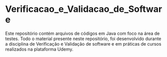 # Verificacao_e_Validacao_de_Software
Este repositório contém arquivos de códigos em Java com foco na área de testes. Todo o material presente neste repositório, foi desenvolvido durante a disciplina de Verificação e Validação de software e em práticas de cursos realizados na plataforma Udemy.
